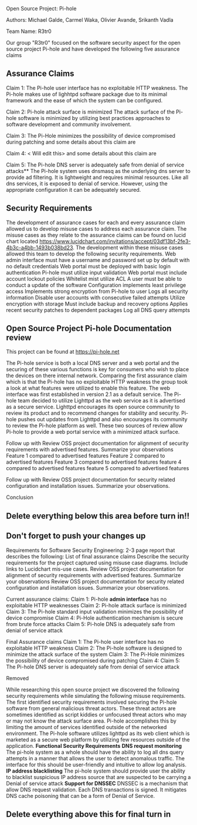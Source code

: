 Open Source Project:  Pi-hole

Authors:              Michael Galde, Carmel Waka, Olivier Avande, Srikanth Vadla

Team Name:            R3tr0

Our group "R3tr0" focused on the software security aspect for the open source project Pi-hole and have developed the following five assurance claims

Assurance Claims
-----------------
Claim 1: The Pi-hole user interface has no exploitable HTTP weakness.
The Pi-hole makes use of lighhtpd software package due to its minimal framework and the ease of which the system can be configured.

Claim 2: Pi-hole attack surface is minimized
The attack surface of the Pi-hole software is minimized by utilizing best practices approaches to software development and community involvement.

Claim 3: The Pi-Hole minimizes the possibility of device compromised during patching
and some details about this claim are

Claim 4: <  Will edit this>
and some details about this claim are

Claim 5: The Pi-hole DNS server is adequately safe from denial of service attacks**
The Pi-hole system uses dnsmasq as the underlying dns server to provide ad filtering. It is lightweight and requires minimal resources.
Like all dns services, it is exposed to denial of service. However, using the appropriate configuration it can be adequately secured.

Security Requirements
---------------------
The development of assurance cases for each and every assurance claim allowed us to develop misuse cases to address each assurance claim. The misuse cases as they relate to the assurance claims can be found on lucid chart located https://www.lucidchart.com/invitations/accept/03df13bf-2fe3-4b3c-a4bb-1493b038bd23. The development within these misuse cases allowed this team to develop the following security requirements.
Web admin interface must have a username and password set up by default with no default credentials
Web portal must be deployed with basic login authentication
Pi-hole must utilize input validation
Web portal must include account lockout policies
Whitelist mist utilize ACL
A user must be able to conduct a update of the software
Configuration implements least privilege access
Implements strong encryption from Pi-hole to user
Logs all security information
Disable user accounts with consecutive failed attempts
Utilize encryption with storage
Must include backup and recovery options
Applies recent security patches to dependent packages
Log all DNS query attempts

Open Source Project Pi-hole Documentation review
------------------------------------------------
This project can be found at https://pi-hole.net

The Pi-hole service is both a local DNS server and a web portal and the securing of these various functions is key for consumers who wish to place the devices on there internal network. Comparing the first assurance claim which is that the Pi-hole has no exploitable HTTP weakness the group took a look at what features were utilized to enable this feature. The web interface was first established in version 2.1 as a default service. The Pi-hole team decided to utilize Lighttpd as the web service as it is advertised as a secure service. Lighttpd encourages its open source community to review its product and to recommend changes for stability and security. Pi-hole pushes out updates from Lighttpd and also encourages its community to review the Pi-hole platform as well. These two sources of review allow Pi-hole to provide a web portal service with a minimized attack surface.

Follow up with Review OSS project documentation for alignment of security requirements with advertised features. Summarize your observations
Feature 1 compared to advertised features
Feature 2 compared to advertised features
Feature 3 compared to advertised features
feature 4 compared to advertised features
feature 5 compared to advertised features

Follow up with Review OSS project documentation for security related configuration and installation issues. Summarize your observations.

Conclusion








  

  



  


  






## Delete everything below this area before turn in!!

## Don't forget to push your changes up

Requirements for Software Security Engineering: 2-3 page report that describes the following:
List of final assurance claims
Describe the security requirements for the project captured using misuse case diagrams. Include links to Lucidchart mis-use cases.
Review OSS project documentation for alignment of security requirements with advertised features. Summarize your observations
Review OSS project documentation for security related configuration and installation issues. Summarize your observations.


Current assurance claims:
Claim 1: Pi-hole **admin interface** has no exploitable HTTP weaknesses
Claim 2: Pi-hole attack surface is minimized
Claim 3: The Pi-hole standard input validation minimizes the possibility of device compromise
Claim 4: Pi-Hole authentication mechanism is secure from brute force attacks
Claim 5: Pi-hole DNS is adequately safe from denial of service attack

Final Assurance claims
Claim 1: The Pi-hole user interface has no exploitable HTTP weakness
Claim 2: The Pi-hole software is designed to minimize the attack surface of the system
Claim 3: The Pi-Hole minimizes the possibility of device compromised during patching
Claim 4:
Claim 5: The Pi-hole DNS server is adequately safe from denial of service attack






Removed

While researching this open source project we discovered the following security requirements while simulating the following misuse requirements.
The first identified security requirements involved securing the Pi-hole software from general malicious threat actors. These threat actors are sometimes identified as script kiddies or unfocused threat actors who may or may not know the attack surface area. Pi-hole accomplishes this by limiting the amount of services identified outside of the networked environment. The Pi-hole software utilizes lighttpd as its web client which is marketed as a secure web platform by utilizing few resources outside of the application.
**Functional Security Requirements**
**DNS request monitoring**
The pi-hole system as a whole should have the ability to log all dns query attempts in a manner that allows the user to detect anomalous traffic. The interface for this
should be user-friendly and intuitive to allow log analysis.
**IP address blacklisting**
The pi-hole system should provide user the ability to blacklist suspicious IP address source that are suspected to be carrying a Denial of service attack
**Support for DNSSEC**
DNSSEC is a mechanism that allow DNS request validation. Each DNS transactions is signed. It mitigates DNS cache poisoning that can be a form of Denial of Service.








## Delete everything above this for final turn in
